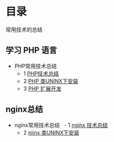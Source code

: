 # 目录
常用技术的总结

## 学习 PHP 语言

- PHP常用技术总结
    - 1 [PHP技术总结](./php/summary.md)
    - 2 [PHP 类UNINX下安装](./php/php_install.md)
    - 3 [PHP 扩展开发](./php/PHP_extend.md)
    
## nginx总结

- nginx常用技术总结
    - 1 [nginx 技术总结](./nginx/nginx_install.md)
    - 2 [niinx 类UNINX下安装](./nginx/summary.md)
